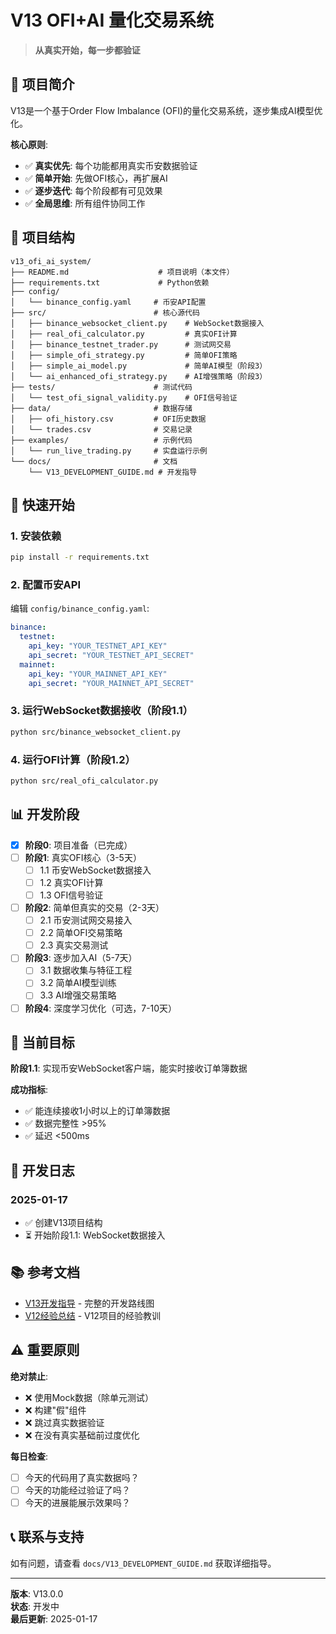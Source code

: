 # V13 OFI+AI 量化交易系统

> **从真实开始，每一步都验证**

## 🎯 项目简介

V13是一个基于Order Flow Imbalance (OFI)的量化交易系统，逐步集成AI模型优化。

**核心原则**:
- ✅ **真实优先**: 每个功能都用真实币安数据验证
- ✅ **简单开始**: 先做OFI核心，再扩展AI
- ✅ **逐步迭代**: 每个阶段都有可见效果
- ✅ **全局思维**: 所有组件协同工作

## 📁 项目结构

```
v13_ofi_ai_system/
├── README.md                    # 项目说明（本文件）
├── requirements.txt             # Python依赖
├── config/
│   └── binance_config.yaml     # 币安API配置
├── src/                        # 核心源代码
│   ├── binance_websocket_client.py    # WebSocket数据接入
│   ├── real_ofi_calculator.py         # 真实OFI计算
│   ├── binance_testnet_trader.py      # 测试网交易
│   ├── simple_ofi_strategy.py         # 简单OFI策略
│   ├── simple_ai_model.py             # 简单AI模型（阶段3）
│   └── ai_enhanced_ofi_strategy.py    # AI增强策略（阶段3）
├── tests/                      # 测试代码
│   └── test_ofi_signal_validity.py    # OFI信号验证
├── data/                       # 数据存储
│   ├── ofi_history.csv         # OFI历史数据
│   └── trades.csv              # 交易记录
├── examples/                   # 示例代码
│   └── run_live_trading.py     # 实盘运行示例
└── docs/                       # 文档
    └── V13_DEVELOPMENT_GUIDE.md # 开发指导

```

## 🚀 快速开始

### 1. 安装依赖

```bash
pip install -r requirements.txt
```

### 2. 配置币安API

编辑 `config/binance_config.yaml`:
```yaml
binance:
  testnet:
    api_key: "YOUR_TESTNET_API_KEY"
    api_secret: "YOUR_TESTNET_API_SECRET"
  mainnet:
    api_key: "YOUR_MAINNET_API_KEY"
    api_secret: "YOUR_MAINNET_API_SECRET"
```

### 3. 运行WebSocket数据接收（阶段1.1）

```bash
python src/binance_websocket_client.py
```

### 4. 运行OFI计算（阶段1.2）

```bash
python src/real_ofi_calculator.py
```

## 📊 开发阶段

- [x] **阶段0**: 项目准备（已完成）
- [ ] **阶段1**: 真实OFI核心（3-5天）
  - [ ] 1.1 币安WebSocket数据接入
  - [ ] 1.2 真实OFI计算
  - [ ] 1.3 OFI信号验证
- [ ] **阶段2**: 简单但真实的交易（2-3天）
  - [ ] 2.1 币安测试网交易接入
  - [ ] 2.2 简单OFI交易策略
  - [ ] 2.3 真实交易测试
- [ ] **阶段3**: 逐步加入AI（5-7天）
  - [ ] 3.1 数据收集与特征工程
  - [ ] 3.2 简单AI模型训练
  - [ ] 3.3 AI增强交易策略
- [ ] **阶段4**: 深度学习优化（可选，7-10天）

## 🎯 当前目标

**阶段1.1**: 实现币安WebSocket客户端，能实时接收订单簿数据

**成功指标**:
- ✅ 能连续接收1小时以上的订单簿数据
- ✅ 数据完整性 >95%
- ✅ 延迟 <500ms

## 📝 开发日志

### 2025-01-17
- ✅ 创建V13项目结构
- ⏳ 开始阶段1.1: WebSocket数据接入

## 📚 参考文档

- [V13开发指导](docs/V13_DEVELOPMENT_GUIDE.md) - 完整的开发路线图
- [V12经验总结](../🌟V12_TECHNICAL_FRAMEWORK_DEVELOPMENT_PLAN.md) - V12项目的经验教训

## ⚠️ 重要原则

**绝对禁止**:
- ❌ 使用Mock数据（除单元测试）
- ❌ 构建"假"组件
- ❌ 跳过真实数据验证
- ❌ 在没有真实基础前过度优化

**每日检查**:
- [ ] 今天的代码用了真实数据吗？
- [ ] 今天的功能经过验证了吗？
- [ ] 今天的进展能展示效果吗？

## 📞 联系与支持

如有问题，请查看 `docs/V13_DEVELOPMENT_GUIDE.md` 获取详细指导。

---

**版本**: V13.0.0  
**状态**: 开发中  
**最后更新**: 2025-01-17


